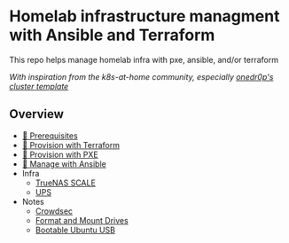 # Homelab infrastructure managment with Ansible and Terraform

This repo helps manage homelab infra with pxe, ansible, and/or terraform

_With inspiration from the k8s-at-home community, especially [onedr0p's cluster template](https://github.com/onedr0p/flux-cluster-template)_

## Overview

<!-- no toc -->
- [📝 Prerequisites](./1-prerequisites.md)
- [📡 Provision with Terraform](./2-terraform.md)
- [🧚 Provision with PXE](./pxe.md)
- [🤖 Manage with Ansible](./3-ansible.md)
- Infra
  - [TrueNAS SCALE](./infra/truenas.md)
  - [UPS](./infra/ups.md)
- Notes
  - [Crowdsec](./notes/crowdsec.md)
  - [Format and Mount Drives](./notes/format_and_mount.md)
  - [Bootable Ubuntu USB](./notes/ubuntu_usb.md)
